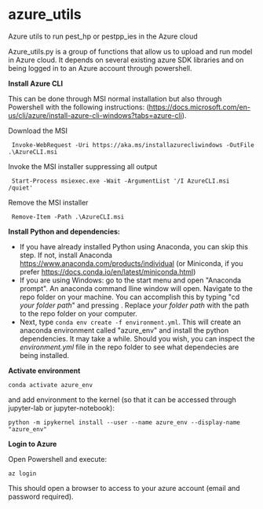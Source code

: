# azure_utils
Azure utils to run pest_hp or pestpp_ies in the Azure cloud


Azure_utils.py is a group of functions that allow us to upload and run model in Azure cloud. It depends on several existing azure SDK libraries and on being logged in to an Azure account through powershell.

**Install Azure CLI**

 This can be done through MSI normal installation but also through Powershell with the following instructions:
(https://docs.microsoft.com/en-us/cli/azure/install-azure-cli-windows?tabs=azure-cli).


Download the MSI

``` Invoke-WebRequest -Uri https://aka.ms/installazurecliwindows -OutFile .\AzureCLI.msi```

Invoke the MSI installer suppressing all output

``` Start-Process msiexec.exe -Wait -ArgumentList '/I AzureCLI.msi /quiet'```

Remove the MSI installer

``` Remove-Item -Path .\AzureCLI.msi```

 
**Install Python and dependencies:**
 - If you have already installed Python using Anaconda, you can skip this step. If not, install Anaconda https://www.anaconda.com/products/individual (or Miniconda, if you prefer https://docs.conda.io/en/latest/miniconda.html)
 - If you are using Windows: go to the start menu and open "Anaconda prompt". An anaconda command lline window will open. Navigate to the  repo folder on your machine. You can accomplish this by typing "cd *your folder path*" and pressing <enter>. Replace *your folder path* with the  path to the repo folder on your computer.
 - Next, type ```conda env create -f environment.yml```. This will create an anaconda environment called "azure_env" and install the python dependencies. It may take a while. Should you wish, you can inspect the *environment.yml* file in the repo folder to see what dependecies are being installed.


**Activate environment**

```conda activate azure_env```

and add environment to the kernel (so that it can be accessed through jupyter-lab or jupyter-notebook):

```python -m ipykernel install --user --name azure_env --display-name "azure_env"```

**Login to Azure**

Open Powershell and execute:

```az login```

This should open a browser to access to your azure account (email and password required).

